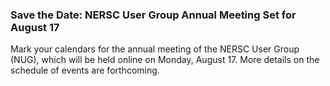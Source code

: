 ### Save the Date: NERSC User Group Annual Meeting Set for August 17

Mark your calendars for the annual meeting of the NERSC User Group (NUG), which
will be held online on Monday, August 17. More details on the schedule of events
are forthcoming.
